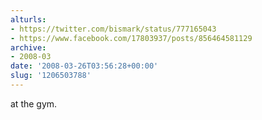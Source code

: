 ```yaml
---
alturls:
- https://twitter.com/bismark/status/777165043
- https://www.facebook.com/17803937/posts/856464581129
archive:
- 2008-03
date: '2008-03-26T03:56:28+00:00'
slug: '1206503788'
---
```


at the gym.

